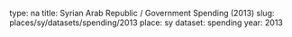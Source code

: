type: na
title: Syrian Arab Republic / Government Spending (2013)
slug: places/sy/datasets/spending/2013
place: sy
dataset: spending
year: 2013
